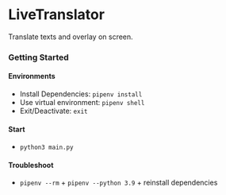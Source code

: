# LiveTranslator
Translate texts and overlay on screen.

### Getting Started

#### Environments
- Install Dependencies: `pipenv install`
- Use virtual environment: `pipenv shell`
- Exit/Deactivate: `exit`

<!-- #### openai API
- generate openai API key from https://platform.openai.com/account/api-keys
- create a `key.txt` in root directory (make sure you are in root and do `touch key.txt`)
- paste your generated key into `key.txt` (this is meant for your own usage only, don't commit it) -->

#### Start
- `python3 main.py`


#### Troubleshoot
- `pipenv --rm` + `pipenv --python 3.9` + reinstall dependencies